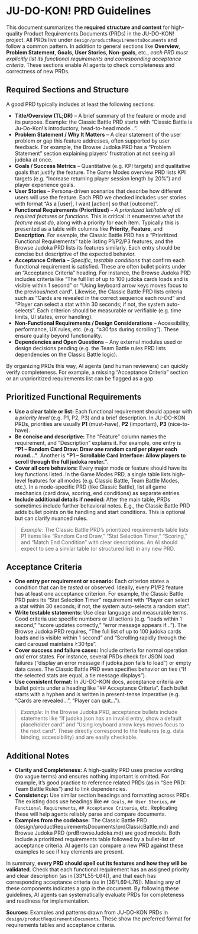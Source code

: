 # JU-DO-KON! PRD Guidelines

This document summarizes the **required structure and content** for high-quality Product Requirements Documents (PRDs) in the JU-DO-KON! project. All PRDs live under `design/productRequirementsDocuments` and follow a common pattern. In addition to general sections like **Overview**, **Problem Statement**, **Goals**, **User Stories**, **Non-goals**, etc., _each PRD must explicitly list its functional requirements and corresponding acceptance criteria_. These sections enable AI agents to check completeness and correctness of new PRDs.

## Required Sections and Structure

A good PRD typically includes at least the following sections:

- **Title/Overview (TL;DR)** – A brief summary of the feature or mode and its purpose. Example: the Classic Battle PRD starts with “Classic Battle is Ju-Do-Kon!’s introductory, head-to-head mode…”.
- **Problem Statement / Why It Matters** – A clear statement of the user problem or gap this feature addresses, often supported by user feedback. For example, the Browse Judoka PRD has a “Problem Statement” section explaining players’ frustration at not seeing all judoka at once.
- **Goals / Success Metrics** – Quantitative (e.g. KPI targets) and qualitative goals that justify the feature. The Game Modes overview PRD lists KPI targets (e.g. “Increase returning player session length by 20%”) and player experience goals.
- **User Stories** – Persona-driven scenarios that describe how different users will use the feature. Each PRD we checked includes user stories with format “As a \[user], I want \[action] so that \[outcome]”.
- **Functional Requirements (Prioritized)** – _A prioritized list/table of all required features or functions_. This is critical: it enumerates _what the feature must do_, along with a priority for each item. Typically this is presented as a table with columns like **Priority**, **Feature**, and **Description**. For example, the Classic Battle PRD has a “Prioritized Functional Requirements” table listing P1/P2/P3 features, and the Browse Judoka PRD lists its features similarly. Each entry should be concise but descriptive of the expected behavior.
- **Acceptance Criteria** – _Specific, testable conditions_ that confirm each functional requirement is satisfied. These are often bullet points under an “Acceptance Criteria” heading. For instance, the Browse Judoka PRD includes criteria like “The full list of up to 100 judoka cards loads and is visible within 1 second” or “Using keyboard arrow keys moves focus to the previous/next card”. Likewise, the Classic Battle PRD lists criteria such as “Cards are revealed in the correct sequence each round” and “Player can select a stat within 30 seconds; if not, the system auto-selects”. Each criterion should be measurable or verifiable (e.g. time limits, UI states, error handling).
- **Non-Functional Requirements / Design Considerations** – Accessibility, performance, UX rules, etc. (e.g. “≥30 fps during scrolling”). These ensure quality beyond functionality.
- **Dependencies and Open Questions** – Any external modules used or design decisions pending (e.g. the Team Battle rules PRD lists dependencies on the Classic Battle logic).

By organizing PRDs this way, AI agents (and human reviewers) can quickly verify completeness. For example, a missing “Acceptance Criteria” section or an unprioritized requirements list can be flagged as a gap.

## Prioritized Functional Requirements

- **Use a clear table or list:** Each functional requirement should appear with a _priority level_ (e.g. P1, P2, P3) and a brief description. In JU-DO-KON PRDs, priorities are usually **P1** (must-have), **P2** (important), **P3** (nice-to-have).
- **Be concise and descriptive:** The “Feature” column names the requirement, and “Description” explains it. For example, one entry is **“P1 – Random Card Draw: Draw one random card per player each round…”**. Another is **“P1 – Scrollable Card Interface: Allow players to scroll through the full judoka roster.”**.
- **Cover all core behaviors:** Every major mode or feature should have its key functions listed. In the Game Modes PRD, a single table lists high-level features for all modes (e.g. Classic Battle, Team Battle Modes, etc.). In a mode-specific PRD (like Classic Battle), list all game mechanics (card draw, scoring, end conditions) as separate entries.
- **Include additional details if needed:** After the main table, PRDs sometimes include further behavioral notes. E.g., the Classic Battle PRD adds bullet points on tie handling and start conditions. This is optional but can clarify nuanced rules.

> _Example:_ The Classic Battle PRD’s prioritized requirements table lists P1 items like “Random Card Draw,” “Stat Selection Timer,” “Scoring,” and “Match End Condition” with clear descriptions. An AI should expect to see a similar table (or structured list) in any new PRD.

## Acceptance Criteria

- **One entry per requirement or scenario:** Each criterion states a condition that can be _tested_ or observed. Ideally, every P1/P2 feature has at least one acceptance criterion. For example, the Classic Battle PRD pairs its “Stat Selection Timer” requirement with “Player can select a stat within 30 seconds; if not, the system auto-selects a random stat”.
- **Write testable statements:** Use clear language and measurable terms. Good criteria use specific numbers or UI actions (e.g. “loads within 1 second,” “score updates correctly,” “error message appears if…”). The Browse Judoka PRD requires, “The full list of up to 100 judoka cards loads and is visible within 1 second” and “Scrolling rapidly through the card carousel maintains ≥30 fps”.
- **Cover success and failure cases:** Include criteria for normal operation _and_ error states. For instance, several PRDs check for JSON load failures (“display an error message if judoka.json fails to load”) or empty data cases. The Classic Battle PRD even specifies behavior on ties (“If the selected stats are equal, a tie message displays”).
- **Use consistent format:** In JU-DO-KON docs, acceptance criteria are bullet points under a heading like “## Acceptance Criteria”. Each bullet starts with a hyphen and is written in present-tense imperative (e.g. “Cards are revealed…”, “Player can quit…”).

> _Example:_ In the Browse Judoka PRD, acceptance bullets include statements like “If judoka.json has an invalid entry, show a default placeholder card” and “Using keyboard arrow keys moves focus to the next card”. These directly correspond to the features (e.g. data binding, accessibility) and are easily checkable.

## Additional Notes

- **Clarity and Completeness:** A high-quality PRD uses precise wording (no vague terms) and ensures nothing important is omitted. For example, it’s good practice to reference related PRDs (as in “See PRD: Team Battle Rules”) and to link dependencies.
- **Consistency:** Use similar section headings and formatting across PRDs. The existing docs use headings like `## Goals`, `## User Stories`, `## Functional Requirements`, `## Acceptance Criteria`, etc. Replicating these will help agents reliably parse and compare documents.
- **Examples from the codebase:** The Classic Battle PRD (design/productRequirementsDocuments/prdClassicBattle.md) and Browse Judoka PRD (prdBrowseJudoka.md) are good models. Both include a prioritized requirements table followed by a bullet-list of acceptance criteria. AI agents can compare a new PRD against these examples to see if key elements are present.

In summary, **every PRD should spell out its features and how they will be validated**. Check that each functional requirement has an assigned priority and clear description (as in \[33†L55-L64]), and that each has corresponding acceptance criteria (as in \[36†L69-L76]). Missing any of these components indicates a gap in the document. By following these guidelines, AI agents can systematically evaluate PRDs for completeness and readiness for implementation.

**Sources:** Examples and patterns drawn from JU-DO-KON PRDs in `design/productRequirementsDocuments`. These show the preferred format for requirements tables and acceptance criteria.
